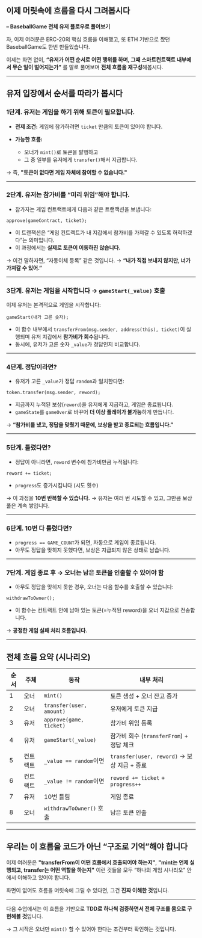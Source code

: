 ## 이제 머릿속에 흐름을 다시 그려봅시다

**– BaseballGame 전체 유저 플로우로 풀어보기**

자, 이제 여러분은 ERC-20의 핵심 흐름을 이해했고,
또 ETH 기반으로 짰던 BaseballGame도 한번 만들었습니다.

이제는 화면 없이,
**“유저가 어떤 순서로 어떤 행위를 하며, 그때 스마트컨트랙트 내부에서 무슨 일이 벌어지는가”**
를 말로 풀어보며 **전체 흐름을 재구성**해봅시다.

---

## 유저 입장에서 순서를 따라가 봅시다

### 1단계. 유저는 게임을 하기 위해 **토큰이 필요**합니다.

- **전제 조건:** 게임에 참가하려면 `ticket` 만큼의 토큰이 있어야 합니다.
- **가능한 흐름:**

  - 오너가 `mint()`로 토큰을 발행하고
  - 그 중 일부를 유저에게 `transfer()`해서 지급합니다.

→ 즉, **"토큰이 없다면 게임 자체에 참여할 수 없습니다."**

---

### 2단계. 유저는 참가비를 “미리 위임”해야 합니다.

- 참가자는 게임 컨트랙트에게 다음과 같은 트랜잭션을 보냅니다:

```solidity
approve(gameContract, ticket);
```

- 이 트랜잭션은 “게임 컨트랙트가 내 지갑에서 참가비를 가져갈 수 있도록 허락하겠다”는 의미입니다.
- 이 과정에서는 **실제로 토큰이 이동하진 않습니다.**

→ 이건 말하자면, “자동이체 등록” 같은 것입니다.
→ **“내가 직접 보내지 않지만, 너가 가져갈 수 있어.”**

---

### 3단계. 유저는 게임을 시작합니다 → `gameStart(_value)` 호출

이제 유저는 본격적으로 게임을 시작합니다:

```solidity
gameStart(내가 고른 숫자);
```

- 이 함수 내부에서 `transferFrom(msg.sender, address(this), ticket)`이 실행되며
  유저 지갑에서 **참가비가 회수**됩니다.
- 동시에, 유저가 고른 숫자 `_value`가 정답인지 비교합니다.

---

### 4단계. 정답이라면?

- 유저가 고른 `_value`가 정답 `random`과 일치한다면:

```solidity
token.transfer(msg.sender, reword);
```

- 지금까지 누적된 보상(`reword`)을 유저에게 지급하고, 게임은 종료됩니다.
- `gameState`를 `gameOver`로 바꾸어 **더 이상 플레이가 불가능**하게 만듭니다.

→ **“참가비를 냈고, 정답을 맞췄기 때문에, 보상을 받고 종료되는 흐름입니다.”**

---

### 5단계. 틀렸다면?

- 정답이 아니라면, `reword` 변수에 참가비만큼 누적됩니다:

```solidity
reword += ticket;
```

- `progress`도 증가시킵니다 (시도 횟수)

→ 이 과정을 **10번 반복할 수 있습니다.**
→ 유저는 여러 번 시도할 수 있고, 그만큼 보상 풀은 계속 쌓입니다.

---

### 6단계. 10번 다 틀렸다면?

- `progress == GAME_COUNT`가 되면, 자동으로 게임이 종료됩니다.
- 아무도 정답을 맞히지 못했다면, 보상은 지급되지 않은 상태로 남습니다.

---

### 7단계. 게임 종료 후 → 오너는 남은 토큰을 인출할 수 있어야 함

- 아무도 정답을 맞히지 못한 경우, 오너는 다음 함수를 호출할 수 있습니다:

```solidity
withdrawToOwner();
```

- 이 함수는 컨트랙트 안에 남아 있는 토큰(=누적된 reword)을 오너 지갑으로 전송합니다.

→ **공정한 게임 실패 처리 흐름입니다.**

---

## 전체 흐름 요약 (시나리오)

| 순서 | 주체     | 동작                     | 내부 처리                                   |
| ---- | -------- | ------------------------ | ------------------------------------------- |
| 1    | 오너     | `mint()`                 | 토큰 생성 + 오너 잔고 증가                  |
| 2    | 오너     | `transfer(user, amount)` | 유저에게 토큰 지급                          |
| 3    | 유저     | `approve(game, ticket)`  | 참가비 위임 등록                            |
| 4    | 유저     | `gameStart(_value)`      | 참가비 회수 (`transferFrom`) + 정답 체크    |
| 5    | 컨트랙트 | `_value == random`이면   | `transfer(user, reword)` → 보상 지급 + 종료 |
| 6    | 컨트랙트 | `_value != random`이면   | `reword += ticket` + `progress++`           |
| 7    | 유저     | 10번 틀림                | 게임 종료                                   |
| 8    | 오너     | `withdrawToOwner()` 호출 | 남은 토큰 인출                              |

---

## 우리는 이 흐름을 코드가 아닌 “구조로 기억”해야 합니다

이제 여러분은
**"transferFrom이 어떤 흐름에서 호출되어야 하는지"**,
**"mint는 언제 실행되고, transfer는 어떤 역할을 하는지"**
이런 것들을 모두 “하나의 게임 시나리오” 안에서 이해하고 있어야 합니다.

화면이 없어도 흐름을 머릿속에 그릴 수 있다면,
그건 **진짜 이해한 것**입니다.

---

다음 수업에서는 이 흐름을 기반으로
**TDD로 하나씩 검증하면서 전체 구조를 몸으로 구현해볼 것**입니다.

→ 그 시작은 오너만 `mint()` 할 수 있어야 한다는 조건부터 확인하는 것입니다.

